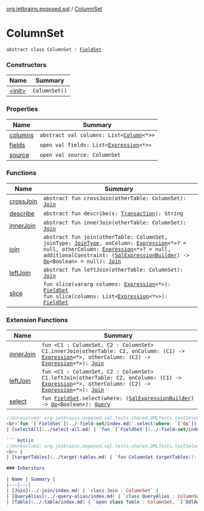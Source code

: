 [org.jetbrains.exposed.sql](../index.md) / [ColumnSet](.)

# ColumnSet

`abstract class ColumnSet : `[`FieldSet`](../-field-set/index.md)

### Constructors

| Name | Summary |
|---|---|
| [&lt;init&gt;](-init-.md) | `ColumnSet()` |

### Properties

| Name | Summary |
|---|---|
| [columns](columns.md) | `abstract val columns: List<`[`Column`](../-column/index.md)`<*>>` |
| [fields](fields.md) | `open val fields: List<`[`Expression`](../-expression/index.md)`<*>>` |
| [source](source.md) | `open val source: ColumnSet` |

### Functions

| Name | Summary |
|---|---|
| [crossJoin](cross-join.md) | `abstract fun crossJoin(otherTable: ColumnSet): `[`Join`](../-join/index.md) |
| [describe](describe.md) | `abstract fun describe(s: `[`Transaction`](../-transaction/index.md)`): String` |
| [innerJoin](inner-join.md) | `abstract fun innerJoin(otherTable: ColumnSet): `[`Join`](../-join/index.md) |
| [join](join.md) | `abstract fun join(otherTable: ColumnSet, joinType: `[`JoinType`](../-join-type/index.md)`, onColumn: `[`Expression`](../-expression/index.md)`<*>? = null, otherColumn: `[`Expression`](../-expression/index.md)`<*>? = null, additionalConstraint: (`[`SqlExpressionBuilder`](../-sql-expression-builder/index.md)`) -> `[`Op`](../-op/index.md)`<Boolean> = null): `[`Join`](../-join/index.md) |
| [leftJoin](left-join.md) | `abstract fun leftJoin(otherTable: ColumnSet): `[`Join`](../-join/index.md) |
| [slice](slice.md) | `fun slice(vararg columns: `[`Expression`](../-expression/index.md)`<*>): `[`FieldSet`](../-field-set/index.md)<br>`fun slice(columns: List<`[`Expression`](../-expression/index.md)`<*>>): `[`FieldSet`](../-field-set/index.md) |

### Extension Functions

| Name | Summary |
|---|---|
| [innerJoin](../inner-join.md) | `fun <C1 : ColumnSet, C2 : ColumnSet> C1.innerJoin(otherTable: C2, onColumn: (C1) -> `[`Expression`](../-expression/index.md)`<*>, otherColumn: (C2) -> `[`Expression`](../-expression/index.md)`<*>): `[`Join`](../-join/index.md) |
| [leftJoin](../left-join.md) | `fun <C1 : ColumnSet, C2 : ColumnSet> C1.leftJoin(otherTable: C2, onColumn: (C1) -> `[`Expression`](../-expression/index.md)`<*>, otherColumn: (C2) -> `[`Expression`](../-expression/index.md)`<*>): `[`Join`](../-join/index.md) |
| [select](../select.md) | `fun `[`FieldSet`](../-field-set/index.md)`.select(where: (`[`SqlExpressionBuilder`](../-sql-expression-builder/index.md)`) -> `[`Op`](../-op/index.md)`<Boolean>): `[`Query`](../-query/index.md)

``` kotlin
//Unresolved: org.jetbrains.exposed.sql.tests.shared.DMLTests.testSelect01<br>```
<br>`fun `[`FieldSet`](../-field-set/index.md)`.select(where: `[`Op`](../-op/index.md)`<Boolean>): `[`Query`](../-query/index.md) |
| [selectAll](../select-all.md) | `fun `[`FieldSet`](../-field-set/index.md)`.selectAll(): `[`Query`](../-query/index.md)

``` kotlin
//Unresolved: org.jetbrains.exposed.sql.tests.shared.DMLTests.testSelectDistinct<br>```
<br> |
| [targetTables](../target-tables.md) | `fun ColumnSet.targetTables(): List<`[`Table`](../-table/index.md)`>` |

### Inheritors

| Name | Summary |
|---|---|
| [Join](../-join/index.md) | `class Join : ColumnSet` |
| [QueryAlias](../-query-alias/index.md) | `class QueryAlias : ColumnSet` |
| [Table](../-table/index.md) | `open class Table : ColumnSet, `[`DdlAware`](../-ddl-aware/index.md) |
